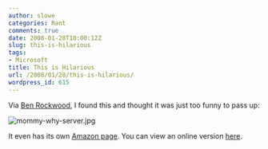 ```yaml
---
author: slowe
categories: Rant
comments: true
date: 2008-01-28T10:00:12Z
slug: this-is-hilarious
tags:
- Microsoft
title: This is Hilarious
url: /2008/01/28/this-is-hilarious/
wordpress_id: 615
---
```


Via [Ben Rockwood](http://cuddletech.com/blog/pivot/entry.php?id=889), I found this and thought it was just too funny to pass up:

![mommy-why-server.jpg](/public/img/mommy-why-server.jpg)

It even has its own [Amazon page](http://www.amazon.com/Mommy-Why-There-Server-House/dp/160530641X/ref=sr_1_1?ie=UTF8&s=books&qid=1200273042&sr=1-1). You can view an online version [here](http://gizmodo.com/photogallery/microserveces08).
